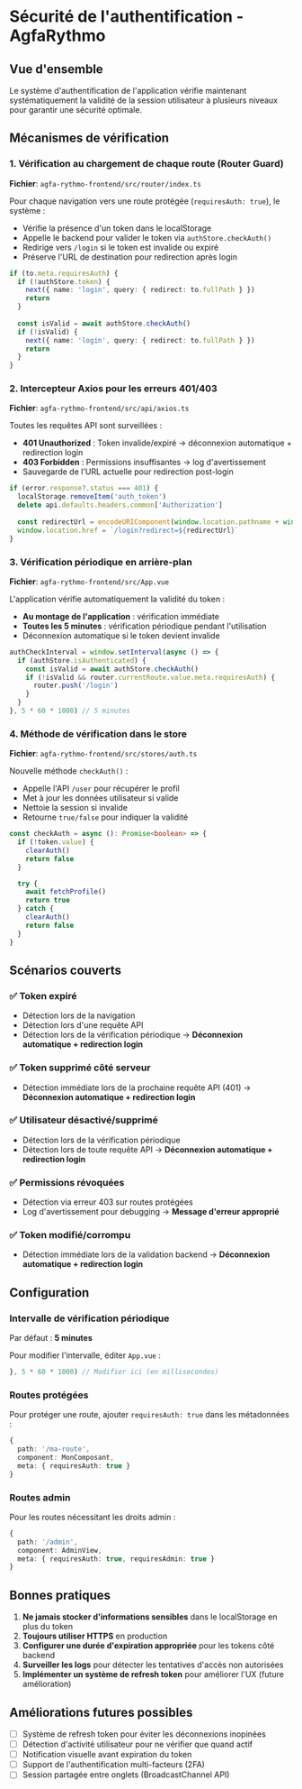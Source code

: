 # Sécurité de l'authentification - AgfaRythmo

## Vue d'ensemble

Le système d'authentification de l'application vérifie maintenant systématiquement la validité de la session utilisateur à plusieurs niveaux pour garantir une sécurité optimale.

## Mécanismes de vérification

### 1. Vérification au chargement de chaque route (Router Guard)

**Fichier**: `agfa-rythmo-frontend/src/router/index.ts`

Pour chaque navigation vers une route protégée (`requiresAuth: true`), le système :
- Vérifie la présence d'un token dans le localStorage
- Appelle le backend pour valider le token via `authStore.checkAuth()`
- Redirige vers `/login` si le token est invalide ou expiré
- Préserve l'URL de destination pour redirection après login

```typescript
if (to.meta.requiresAuth) {
  if (!authStore.token) {
    next({ name: 'login', query: { redirect: to.fullPath } })
    return
  }
  
  const isValid = await authStore.checkAuth()
  if (!isValid) {
    next({ name: 'login', query: { redirect: to.fullPath } })
    return
  }
}
```

### 2. Intercepteur Axios pour les erreurs 401/403

**Fichier**: `agfa-rythmo-frontend/src/api/axios.ts`

Toutes les requêtes API sont surveillées :
- **401 Unauthorized** : Token invalide/expiré → déconnexion automatique + redirection login
- **403 Forbidden** : Permissions insuffisantes → log d'avertissement
- Sauvegarde de l'URL actuelle pour redirection post-login

```typescript
if (error.response?.status === 401) {
  localStorage.removeItem('auth_token')
  delete api.defaults.headers.common['Authorization']
  
  const redirectUrl = encodeURIComponent(window.location.pathname + window.location.search)
  window.location.href = `/login?redirect=${redirectUrl}`
}
```

### 3. Vérification périodique en arrière-plan

**Fichier**: `agfa-rythmo-frontend/src/App.vue`

L'application vérifie automatiquement la validité du token :
- **Au montage de l'application** : vérification immédiate
- **Toutes les 5 minutes** : vérification périodique pendant l'utilisation
- Déconnexion automatique si le token devient invalide

```typescript
authCheckInterval = window.setInterval(async () => {
  if (authStore.isAuthenticated) {
    const isValid = await authStore.checkAuth()
    if (!isValid && router.currentRoute.value.meta.requiresAuth) {
      router.push('/login')
    }
  }
}, 5 * 60 * 1000) // 5 minutes
```

### 4. Méthode de vérification dans le store

**Fichier**: `agfa-rythmo-frontend/src/stores/auth.ts`

Nouvelle méthode `checkAuth()` :
- Appelle l'API `/user` pour récupérer le profil
- Met à jour les données utilisateur si valide
- Nettoie la session si invalide
- Retourne `true/false` pour indiquer la validité

```typescript
const checkAuth = async (): Promise<boolean> => {
  if (!token.value) {
    clearAuth()
    return false
  }

  try {
    await fetchProfile()
    return true
  } catch {
    clearAuth()
    return false
  }
}
```

## Scénarios couverts

### ✅ Token expiré
- Détection lors de la navigation
- Détection lors d'une requête API
- Détection lors de la vérification périodique
→ **Déconnexion automatique + redirection login**

### ✅ Token supprimé côté serveur
- Détection immédiate lors de la prochaine requête API (401)
→ **Déconnexion automatique + redirection login**

### ✅ Utilisateur désactivé/supprimé
- Détection lors de la vérification périodique
- Détection lors de toute requête API
→ **Déconnexion automatique + redirection login**

### ✅ Permissions révoquées
- Détection via erreur 403 sur routes protégées
- Log d'avertissement pour debugging
→ **Message d'erreur approprié**

### ✅ Token modifié/corrompu
- Détection immédiate lors de la validation backend
→ **Déconnexion automatique + redirection login**

## Configuration

### Intervalle de vérification périodique
Par défaut : **5 minutes**

Pour modifier l'intervalle, éditer `App.vue` :
```typescript
}, 5 * 60 * 1000) // Modifier ici (en millisecondes)
```

### Routes protégées
Pour protéger une route, ajouter `requiresAuth: true` dans les métadonnées :
```typescript
{
  path: '/ma-route',
  component: MonComposant,
  meta: { requiresAuth: true }
}
```

### Routes admin
Pour les routes nécessitant les droits admin :
```typescript
{
  path: '/admin',
  component: AdminView,
  meta: { requiresAuth: true, requiresAdmin: true }
}
```

## Bonnes pratiques

1. **Ne jamais stocker d'informations sensibles** dans le localStorage en plus du token
2. **Toujours utiliser HTTPS** en production
3. **Configurer une durée d'expiration appropriée** pour les tokens côté backend
4. **Surveiller les logs** pour détecter les tentatives d'accès non autorisées
5. **Implémenter un système de refresh token** pour améliorer l'UX (future amélioration)

## Améliorations futures possibles

- [ ] Système de refresh token pour éviter les déconnexions inopinées
- [ ] Détection d'activité utilisateur pour ne vérifier que quand actif
- [ ] Notification visuelle avant expiration du token
- [ ] Support de l'authentification multi-facteurs (2FA)
- [ ] Session partagée entre onglets (BroadcastChannel API)

